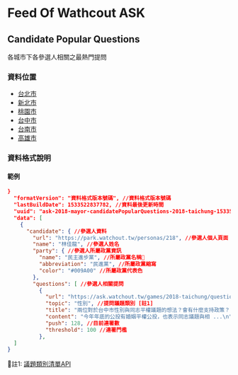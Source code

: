 # Feed Of Wathcout ASK

## Candidate Popular Questions

各城市下各參選人相關之最熱門提問

### 資料位置

- [台北市](https://data.watchout.tw/ask/2018-mayor/2018-taipei-candidate-popular-questions.json)
- [新北市](https://data.watchout.tw/ask/2018-mayor/2018-new-taipei-candidate-popular-questions.json)
- [桃園市](https://data.watchout.tw/ask/2018-mayor/2018-taoyuan-candidate-popular-questions.json)
- [台中市](https://data.watchout.tw/ask/2018-mayor/2018-taichung-candidate-popular-questions.json)
- [台南市](https://data.watchout.tw/ask/2018-mayor/2018-tainan-candidate-popular-questions.json)
- [高雄市](https://data.watchout.tw/ask/2018-mayor/2018-kaohsiung-candidate-popular-questions.json)

### 資料格式說明

#### 範例

``` json
}
  "formatVersion": "資料格式版本號碼", //資料格式版本號碼
  "lastBuildDate": 1533522837782, //資料最後更新時間
  "uuid": "ask-2018-mayor-candidatePopularQuestions-2018-taichung-1533522837782", //資料uuid
  "data": [
    {
      "candidate": { //參選人資料
        "url": "https://park.watchout.tw/personas/218", //參選人個人頁面
        "name": "林佳龍", //參選人姓名
        "party": { //參選人所屬政黨資訊
          "name": "民主進步黨", //所屬政黨名稱
          "abbreviation": "民進黨", //所屬政黨縮寫
          "color": "#009A00" //所屬政黨代表色
        },
        "questions": [ //參選人相關提問
          {
            "url": "https://ask.watchout.tw/games/2018-taichung/questions/648", //提問網址
            "topic": "性別", //提問議題類別 [註1]
            "title": "兩位對於台中市性別與同志平權議題的想法？會有什麼支持政策？", //提問標題
            "content": "今年年底的公投有婚姻平權公投，也表示同志議題與相 ...\n", //提問內容
            "push": 128, //目前連署數
            "threshold": 100 //連署門檻
          },
  ]
}
```

註1: [議題類別清單API](https://core.watchout.tw/park/topics?type=watchout)